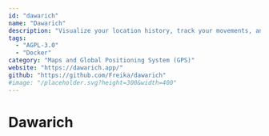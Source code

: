 ```yaml
---
id: "dawarich"
name: "Dawarich"
description: "Visualize your location history, track your movements, and analyze your travel patterns with complete privacy and control (alternative to Google Timeline a.k.a. Google Location History)."
tags:
  - "AGPL-3.0"
  - "Docker"
category: "Maps and Global Positioning System (GPS)"
website: "https://dawarich.app/"
github: "https://github.com/Freika/dawarich"
#image: "/placeholder.svg?height=300&width=400"
---
```


# Dawarich
